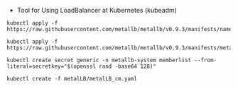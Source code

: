 * Tool for Using LoadBalancer at Kubernetes (kubeadm)

```
kubectl apply -f https://raw.githubusercontent.com/metallb/metallb/v0.9.3/manifests/namespace.yaml
```

```
kubectl apply -f https://raw.githubusercontent.com/metallb/metallb/v0.9.3/manifests/metallb.yaml
```

```
kubectl create secret generic -n metallb-system memberlist --from-literal=secretkey="$(openssl rand -base64 128)"
```

```
kubectl create -f metalLB/metalLB_cm.yaml
```
